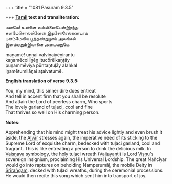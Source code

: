 +++
title = "1081 Pasuram 9.3.5"

+++
**[Tamil](/definition/tamil#history "show Tamil definitions") text and transliteration:**

மனமே! உன்னை வல்வினையேன்இரந்து  
கனமேசொல்லினேன் இதுசோரேல்கண்டாய்  
புனம்மேவிய பூந்தண்துழாய் அலங்கல்  
இனம்ஏதும்இலானை அடைவதுமே.

maṉamē! uṉṉai valviṉaiyēṉirantu  
kaṉamēcolliṉēṉ itucōrēlkaṇṭāy  
puṉammēviya pūntaṇtuḻāy alaṅkal  
iṉamētumilāṉai aṭaivatumē.

**English translation of verse 9.3.5:**

You, my mind, this sinner dire does entreat  
And tell in accent firm that you shall be resolute  
And attain the Lord of peerless charm, Who sports  
The lovely garland of tuḷaci, cool and fine  
That thrives so well on His charming person.

**Notes:**

Apprehending that his mind might treat his advice lightly and even brush it aside, the [Āḻvār](/definition/aḻvar#vaishnavism "show Āḻvār definitions") stresses again, the imperative need of its sticking to the Supreme Lord of exquisite charm, bedecked with tuḷaci garland, cool and fragrant. This is like entreating a person to drink the delicious milk. In [Vaiṣṇava](/definition/vaishnava#vaishnavism "show Vaiṣṇava definitions") symbology, the holy tuḷaci wreath ([Vaijayanti](/definition/vaijayanti#vaishnavism "show Vaijayanti definitions")) is Lord [Viṣṇu](/definition/vishnu#vaishnavism "show Viṣṇu definitions")’s sovereign insignium, proclaiming His Universal Lordship. The great Nañcīyar would go into raptures on beholding Namperumāḷ, the mobile Deity in [Śrīraṅgam](/definition/shrirangam#vaishnavism "show Śrīraṅgam definitions"). decked with tuḻaci wreaths, during the ceremonial processions. He would then recite this song which sent him into transport of joy.


